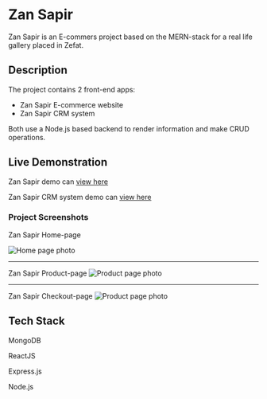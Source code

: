 
# Zan Sapir

Zan Sapir is an E-commers project based on the MERN-stack for a real life gallery placed in Zefat.

## Description

The project contains 2 front-end apps:
* Zan Sapir E-commerce website
* Zan Sapir CRM system

Both use a Node.js based backend to render information and make CRUD operations.

## Live Demonstration

Zan Sapir demo can [view here](https://zan-sapir.herokuapp.com/)

Zan Sapir CRM system demo can [view here](https://zan-sapir.herokuapp.com/)

### Project Screenshots

Zan Sapir Home-page

![Home page photo](https://i.ibb.co/gdcTjxz/1.png)

---

Zan Sapir Product-page
![Product page photo](https://i.ibb.co/P1HZ1DW/Screenshot-2022-06-25-193022.png)

---
Zan Sapir Checkout-page
![Product page photo](https://i.ibb.co/L6s1tvP/Screenshot-2022-06-25-193300.png)


## Tech Stack

MongoDB

ReactJS

Express.js

Node.js
